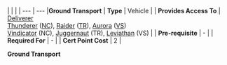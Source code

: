 |     |     |
| --- | --- |**Ground Transport**
| **Type** | Vehicle |
| **Provides Access To** | [Deliverer](../vehicles/Deliverer.md)  <br>[Thunderer](../vehicles/Thunderer.md) ([NC](../terminology/New_Conglomerate.md)), [Raider](../vehicles/Raider.md) ([TR](../terminology/Terran_Republic.md)), [Aurora](../vehicles/Aurora.md) ([VS](../terminology/Vanu_Sovereignty.md))  <br>[Vindicator](../vehicles/Vindicator.md) (NC), [Juggernaut](../vehicles/Juggernaut.md) (TR), [Leviathan](../vehicles/Leviathan.md) (VS) |
| **Pre-requisite** | -   |
| **Required For** | -   |
| **Cert Point Cost** | 2   |

**Ground Transport**

